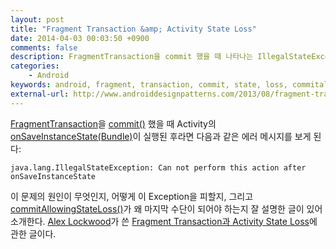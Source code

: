 ```yaml
---
layout: post
title: "Fragment Transaction &amp; Activity State Loss"
date: 2014-04-03 00:03:50 +0900
comments: false
description: FragmentTransaction을 commit 했을 때 나타나는 IllegalStateException의 원인이 무엇인지, 어떻게 이를 피할지, 그리고 commitAllowingStateLoss가 왜 마지막 수단이 되어야 하는지 잘 설명한 글이 있어 소개한다.
categories:
    - Android
keywords: android, fragment, transaction, commit, state, loss, commitallowingstateloss
external-url: http://www.androiddesignpatterns.com/2013/08/fragment-transaction-commit-state-loss.html
---
```


[FragmentTransaction][]을 [commit()][] 했을 때 Activity의 [onSaveInstanceState(Bundle)][]이 실행된 후라면 다음과 같은 에러 메시지를 보게 된다:

```
java.lang.IllegalStateException: Can not perform this action after onSaveInstanceState
```

[FragmentTransaction]: http://developer.android.com/reference/android/support/v4/app/FragmentTransaction.html
[commit()]: http://developer.android.com/reference/android/support/v4/app/FragmentTransaction.html#commit()
[onSaveInstanceState(Bundle)]: http://developer.android.com/reference/android/app/Activity.html#onSaveInstanceState(android.os.Bundle)

이 문제의 원인이 무엇인지, 어떻게 이 Exception을 피할지, 그리고 [commitAllowingStateLoss()][]가 왜 마지막 수단이 되어야 하는지 잘 설명한 글이 있어 소개한다. [Alex Lockwood][]가 쓴 [Fragment Transaction과 Activity State Loss][external-url]에 관한 글이다.

[commitAllowingStateLoss()]: http://developer.android.com/reference/android/support/v4/app/FragmentTransaction.html#commitAllowingStateLoss()
[Alex Lockwood]: http://www.androiddesignpatterns.com/about/
[external-url]: http://www.androiddesignpatterns.com/2013/08/fragment-transaction-commit-state-loss.html
